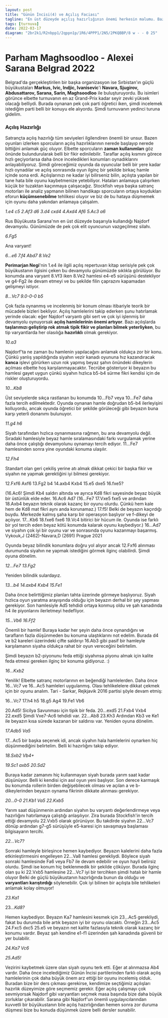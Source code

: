 ```yaml
---
layout: post
title: "Günün İncisi(4) ve Açılış Faciası"
tagline: "En üst düzeyde açılış hazırlığının önemi herkesin malumu. Bazı açılışlar var ki, tek bir kötü hamle bile harika bir hazırlığı berbat edebilir. 2022 Fide Grand-Prix ikinci ayağı Belgrad'da oynanırken aynı yerde bir başka turnuva daha oynanmaktaydı. Sırbistan'ın en güçlü oyuncuları için organize edilen bu turnuva en az Grand-Prix kadar ilgi çekiciydi."
tags: [turnuva]
date: 2022-03-17
diagram: "2br2k1/R2nbpp1/2qppn1p/1R6/4PPP1/2N5/2PKQBBP/8 w - - 0 25"
---
```


# Parham Maghsoodloo - Alexei Sarana Belgrad 2022

Belgrad'da gerçekleştirilen bir başka organizasyon ise Sırbistan'ın güçlü büyükustaları **Markus, Ivic, Indjic, Ivanisevic**'i **Navara, Sjugirov, Abdusattarov, Sarana, Sarin, Maghsoodloo** ile buluşturuyordu. Bu isimleri görünce elbette turnuvanın en az Grand-Prix kadar seyir zevki yüksek olacağı belliydi. Burada oynanan pek çok parti öğretici iken, şimdi incelemek istediğim parti belli bir konuyu ele alıyordu. Şimdi turnuvanın yedinci turuna gidelim.

### **Açılış Hazırlığı**

Satrançta açılış hazırlığı tüm seviyeleri ilgilendiren önemli bir unsur. Bazen oyunları izlerken sporcuların açılış hazırlıklarının nerede başlayıp nerede bittiğini anlamak güç oluyor. Elbette sporcuların **zaman kullanımları** göz önünde bulundurularak belli bir fikir edinilebilir. Taraflar açılış kısmını görece hızlı geçiyorlarsa daha önce inceledikleri konumları oynadıklarını anlayabiliyoruz.
Şimdi göreceğimiz oyunda da oyuncular belli bir yere kadar hızlı oynadılar ve açılış sonrasında oyun ilginç bir şekilde birkaç hamle içinde sona erdi. Açılışlarınızı ne kadar iyi bilirseniz bilin, açılışta yapılan bir tane hata bile oyunu kaybetmenize yetebiliyor. Hataları anlamaya çalışırken küçük bir tuzaktan kaçınmaya çalışacağız. Stockfish veya başka satranç motorları ile analiz yapmanın bilinen handikapı sporcuların ortaya koydukları eforun **küçümsenebilme** tehlikesi oluyor ve biz de bu hataya düşmemek için oyunu daha yakından anlamaya çalışalım.

_1.e4 c5 2.Af3 d6 3.d4 cxd4 4.Axd4 Af6 5.Ac3 a6_

Rus Büyükusta Sarana'nın en üst düzeyde başarıyla kullandığı Najdorf devamyolu. Günümüzde de pek çok elit oyuncunun vazgeçilmez silahı.

<div class="cbdiagram"
data-size="400"
data-fen="rnbqkb1r/1p2pppp/p2p1n2/8/3NP3/2N5/PPP2PPP/R1BQKB1R w KQkq - 0 6"
data-buttons="0"
data-legend="Sicilya Savunması Najdorf Varyantı">
</div>

_6.Fg5_

Ana varyant!

_6...e6 7.f4 Abd7 8.Ve2_

<div class="cbdiagram"
data-size="400"
data-fen="r1bqkb1r/1p1n1ppp/p2ppn2/6B1/3NPP2/2N5/PPP1Q1PP/R3KB1R b KQkq - 0 8"
data-buttons="0"
data-legend="8.Ve2 sonrası konum">
</div>

**Perimarjan Negi**'nin 1.e4 ile ilgili açılış repertuvarı kitap serisiyle pek çok büyükustanın ilgisini çeken bu devamyolu günümüzde sıklıkla görülüyor. Bu konumda ana varyant 8.Vf3 iken 8.Ve2 hamlesi e4-e5 sürüşünü destekliyor ve g4-Fg2 ile devam etmeyi ve bu şekilde filin çaprazını kapamadan gelişmeyi istiyor.

_8...Vc7 9.0-0-0 b5_

<div class="cbdiagram"
data-size="400"
data-fen="r1b1kb1r/2qn1ppp/p2ppn2/1p4B1/3NPP2/2N5/PPP1Q1PP/2KR1B1R w kq - 0 10"
data-buttons="0"
data-legend="9...b5 sonrası konum">
</div>

Çok fazla oynanmış ve incelenmiş bir konum olması itibariyle teorik bir mücadele bizleri bekliyor. Açılış hamlelerini takip ederken şunu hatırlamak yerinde olacak: eğer Najdorf varyantı gibi sert ve çok iyi işlenmiş bir devamyolu oynuyorsak **açılış hamlelerinin önemi artıyor**. Bazı açılışlarda **taşlarımızı geliştirip rok atmak tipik fikir ve planları bilmek yeterliyken**, bu tip varyantlarda her olasılığa **hazırlıklı** olmak gerekiyor.

_10.a3_

Najdorf'ta ne zaman bu hamlenin yapılacağını anlamak oldukça zor bir konu. Çünkü yanlış yapıldığında siyahın vezir kanadı oyununa hız kazandıracak **kanca** işlevi görürken uzun rok yapmış beyaz şahın önündeki dikeylerin açılması elbette hoş karşılanmayacaktır. Tecrübe gösteriyor ki beyazın bu hamlesi gayet uygun çünkü siyahın hızlıca b5-b4 sürme fikri kendisi için de riskler oluşturuyordu.

_10...Kb8_


<div class="cbdiagram"
data-size="400"
data-fen="1rb1kb1r/2qn1ppp/p2ppn2/1p4B1/3NPP2/P1N5/1PP1Q1PP/2KR1B1R w k - 0 11"
data-buttons="0"
data-legend="10...Kb8 sonrası konum">
</div>

Üst seviyelerde sıkça rastlanan bu konumda 10...Fb7 veya 10...Fe7 daha fazla tercih edilmektedir. Oyunda oynanan hamle doğrudan b5-b4 ilerleyişini kolluyordu, ancak oyunda öğretici bir şekilde görüleceği gibi beyazın buna karşı yeterli donanımı bulunuyor.

_11.g4 h6_

Siyah tarafından hızlıca oynanmasına rağmen, bu ana devamyolu değil. Sıradaki hamlesiyle beyaz hamle sıralamasındaki farkı vurgulamak yerine daha önce çalıştığı devamyolunu oynamayı tercih ediyor. 11...Fe7 hamlesinden sonra yine oyundaki konuma ulaşılır.

_12.Fh4_

Standart olan geri çekiliş yerine atı almak dikkat çekici bir başka fikir ve siyahın ne yapmak gerektiğini iyi bilmesi gerekiyor.

12.Fxf6 Axf6 13.Fg2 b4 14.axb4 Kxb4 15.e5 dxe5 16.fxe5?

<div class="cbdiagram"
data-size="400"
data-fen="2b1kb1r/2q2pp1/p3pn1p/4p3/1r1N1PP1/2N5/1PP1Q1BP/2KR3R w k - 0 16"
data-buttons="0"
data-legend="Analiz diyagramı: 16.fxe5 sonrası konum">
</div>

(16.Ac6! Şimdi Kb4 saldırı altında ve ayrıca Kd8 fikri sayesinde beyaz büyük bir üstünlük elde eder. 16.Ac6 Ad7 (16...Fe7 17.Vxe5 fxe5 ve ardından 18.Axb4 beyazın teknik olarak kazanç bir oyunu olurdu. Çünkü hem kale hem de Kd8 mat fikri aynı anda korunamaz.) 17.f5! Belki de beyazın kaçırdığı buydu. Merkezde kalmış şaha karşı bir operasyon başlıyor ve f-dikeyi de açılıyor. 17...Kb6 18.fxe6 fxe6 19.Vc4 bitirici bir hücum ile. Oyunda ise farklı bir yol tercih eden beyaz kötü konumda kalarak oyunu kaybediyor.) 16...Ad7 ve siyahın çok iyi bir oyunu var ve sonrasında oyunu kazanmayı başarmış. Vykouk,J (2462)-Navara,D (2691) Prague 2021

Oyunda beyaz bilindik konumlara doğru yol alıyor ancak 12.Fxf6 alınması durumunda siyahın ne yapmak istediğini görmek ilginç olabilirdi. Şimdi oyuna dönelim.

<div class="cbdiagram"
data-size="400"
data-fen="1rb1kb1r/2qn1pp1/p2ppn1p/1p6/3NPPPB/P1N5/1PP1Q2P/2KR1B1R b k - 0 12"
data-buttons="0"
data-legend="11.Fh4 sonrası konum">
</div>

_12...Fe7 13.Fg2_

Yeniden bilindik sulardayız.

<div class="cbdiagram"
data-size="400"
data-fen="1rb1k2r/2qnbpp1/p2ppn1p/1p6/3NPPPB/P1N5/1PP1Q1BP/2KR3R b k - 0 13"
data-buttons="0"
data-legend="13.Fg2 sonrası konum">
</div>

_13...b4 14.axb4 Kxb4 15.Fe1_

Daha önce belirttiğimiz planları tahta üzerinde görmeye başlıyoruz. Siyah hızlıca oyun yaratma arayışında olduğu için beyazın derhal bir şey yapması gerekiyor. Son hamlesiyle Ad5 tehdidi ortaya konmuş oldu ve şah kanadında h4 ile piyonlarını ilerletmeyi hedefliyor.

<div class="cbdiagram"
data-size="400"
data-fen="2b1k2r/2qnbpp1/p2ppn1p/8/1r1NPPP1/2N5/1PP1Q1BP/2KRB2R b k - 0 15"
data-buttons="0"
data-legend="15.Fe1 sonrası konum">
</div>

_15...Vb6 16.Ff2_

Önemli bir hamle! Buraya kadar her şeyin daha önce oynandığını ve tarafların fazla düşünmeden bu konuma ulaştıklarını not edelim. Burada d4 ve b2 kareleri üzerindeki çifte saldırıyı 16.Ab3 gibi pasif bir hamleyle karşılamanın siyaha oldukça rahat bir oyun vereceğini belirtelim.

<div class="cbdiagram"
data-size="400"
data-fen="2b1k2r/3nbpp1/pq1ppn1p/8/1r1NPPP1/2N5/1PP1QBBP/2KR3R b k - 0 16
"
data-buttons="0"
data-legend="16.Ff2 sonrası konum">
</div>

Şimdi beyazın b2-piyonunu feda ettiği siyahınsa piyonu almak için kalite feda etmesi gereken ilginç bir konuma gidiyoruz. :)

_16...Kxb2_

Yenilik!  Elbette satranç motorlarının en beğendiği hamlelerden. Daha önce 16...Vc7 ve 16...Ac5 hamleleri uygulanmış. Olası tehlikelelere dikkat çekmek için bir oyunu analım. Tari - Sarkar, Rejkjavik 2016 partisi şöyle devam etmiş:

16...Vc7 17.h4 h5 18.g5 Ag4 19.Fe1 Vb6

<div class="cbdiagram"
data-size="400"
data-fen="2b1k2r/3nbpp1/pq1pp3/6Pp/1r1NPPnP/2N5/1PP1Q1B1/2KRB2R w k - 0 20"
data-buttons="0"
data-legend="Analiz diyagramı 19...Vb6 sonrası konum">
</div>

20.Ad5! Sicilya Savunması için tipik bir feda. 20...exd5 21.Fxb4 Vxb4 22.exd5 Şimdi Vxe7-Ac6 tehdidi var. 22...Ab8 23.Kh3 Ardından Kb3 ve Ke1 ile beyazın kısa sürede kazanan bir saldırısı var. Yeniden oyuna dönelim.


<div class="cbdiagram"
data-size="400"
data-fen="2b1k2r/3nbpp1/pq1ppn1p/8/3NPPP1/2N5/1rP1QBBP/2KR3R w k - 0 17
"
data-buttons="0"
data-legend="16...Kxb2 sonrası konum">
</div>

_17.Adb5 Va5_

17...Ac5 bir başka seçenek idi, ancak siyahın hala hamlelerini oynarken hiç düşünmediğini belirtelim. Belli ki hazırlığını takip ediyor.

_18.Sxb2 Vb4+_

<div class="cbdiagram"
data-size="400"
data-fen="2b1k2r/3nbpp1/p2ppn1p/1N6/1q2PPP1/2N5/1KP1QBBP/3R3R w k - 0 19
"
data-buttons="0"
data-legend="18...Vb4 sonrası konum">
</div>

_19.Sc1 axb5 20.Sd2_

<div class="cbdiagram"
data-size="400"
data-fen="2b1k2r/3nbpp1/3ppn1p/1p6/1q2PPP1/2N5/2PKQBBP/3R3R b k - 0 20"
data-buttons="0"
data-legend="20.Şd2 sonrası konum">
</div>

Buraya kadar zamanını hiç kullanmayan siyah burada yarım saat kadar düşünüyor. Belli ki kendisi için asıl oyun yeni başlıyor. Son derece karmaşık bu konumda rollerin birden değişebilecek olması ve açılan a ve b-dikeylerinden beyazın oynama fikrinin dikkate alınması gerekiyor.

_20...0-0 21.Kb1 Va5 22.Kxb5_

Yarım saat düşünmenin ardından siyahın bu varyantı değerlendirmeye veya hazırlığını hatırlamaya çalıştığı anlaşılıyor. Zira burada Stockfish'in tercih ettiği devamyolu 22.Vxb5 olarak görünüyor. Bu takdirde siyahın 22...Vc7 dönüp ardından g7-g5 sürüşüyle e5-karesi için savaşmaya başlaması bilgisayarın tercihi.

<div class="cbdiagram"
data-size="400"
data-fen="2b2rk1/3nbpp1/3ppn1p/qR6/4PPP1/2N5/2PKQBBP/7R b - - 0 22"
data-buttons="0"
data-legend="22.Kxb5 sonrası konum">
</div>

_22...Vc7?_

Sonraki hamleyle birleşince hemen kaybediyor. Beyazın kalelerini daha fazla etkinleştirmesini engelleyen 22...Va8 hamlesi gerekliydi. Böylece siyah sonraki hamlesinde Fa6 veya Fb7 ile devam edebilir ve oyun hayli belirsiz olurdu. Şimdi ise konum hiç beklenmedik bir şekilde çöküyor. Burada ilginç olan şu ki 22.Vxb5 hamlesine 22...Vc7 iyi bir tercihken şimdi hatalı bir hamle oluyor Belki de güçlü büyükustanın hazırlığında bunun da olduğu ve **varyantları karıştırdığı** söylenebilir. Çok iyi bilinen bir açılışta bile tehlikeleri anlamak kolay olmuyor!

_23.Ka1_  

<div class="cbdiagram"
data-size="400"
data-fen="2b2rk1/2qnbpp1/3ppn1p/1R6/4PPP1/2N5/2PKQBBP/R7 b - - 0 23"
data-buttons="0"
data-legend="23.Ka1 sonrası konum">
</div>

23..._Kd8?_

Hemen kaybediyor. Beyazın Ka7 hamlesini kesmek için 23...Ac5 gerekliydi, fakat bu durumda bile artık beyazın iyi bir oyunu olacaktı. Örneğin 23...Ac5 24.Fxc5 dxc5 25.e5 ve beyazın net kalite fazlasıyla teknik olarak kazanç bir konumu vardır. Beyaz şah kendine e1-f1 üzerinden şah kanadında güvenli bir yer bulabilir.  

_24.Ka7 Vc6_

<div class="cbdiagram"
data-size="400"
data-fen="2br2k1/R2nbpp1/2qppn1p/1R6/4PPP1/2N5/2PKQBBP/8 w - - 0 25"
data-buttons="0"
data-legend="24...Vc6 sonrası konum">
</div>

_25.Ad5!_

Vezirini kaybetmek üzere olan siyah oyunu terk etti. Eğer at alınmazsa Ab4 vardır.
Daha önce incelediğimiz Günün İncisi partilerinden farklı olarak açılış hamlelerinin çok daha büyük önem arz ettiği bir oyunu incelemiş olduk. Buradan bize bir ders çıkması gerekirse, kendimize seçtiğimiz açılışları hazırlık düzeyimize göre seçmemiz gerekir. Eğer açılış çalışmayı çok sevmiyorsak Najdorf gibi varyantları seçmek masa başında bize daha büyük zorluklar çıkarabilir. Sarana gibi Najdorf'un önemli uygulayıcılarından kuvvetli bir büyükustanın bile açılış hazırlığından hemen sonra zor duruma düşmesi bize bu konuda düşünmek üzere belli dersler sunabilir.


<div class="cbreplay" data-url="{{ site.url }}/assets/pgn/Parham Maghsoodloo_Alexey Sarana_2022.pgn" style="max-width:100%;"></div>  
